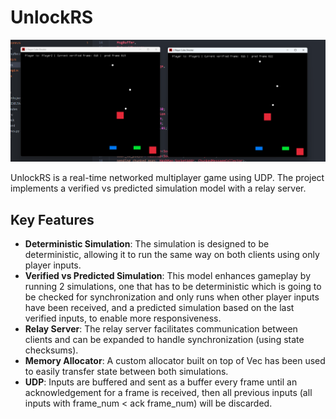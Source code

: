 # UnlockRS
![Example Simulation](example.png)

UnlockRS is a real-time networked multiplayer game using UDP. The project implements a verified vs predicted simulation model with a relay server.

## Key Features

- **Deterministic Simulation**: The simulation is designed to be deterministic, allowing it to run the same way on both clients using only player inputs.
- **Verified vs Predicted Simulation**: This model enhances gameplay by running 2 simulations, one that has to be deterministic which is going to be checked for synchronization and only runs when other player inputs have been received, and a predicted simulation based on the last verified inputs, to enable more responsiveness.
- **Relay Server**: The relay server facilitates communication between clients and can be expanded to handle synchronization (using state checksums).
- **Memory Allocator**: A custom allocator built on top of Vec<u8> has been used to easily transfer state between both simulations.
- **UDP**: Inputs are buffered and sent as a buffer every frame until an acknowledgement for a frame is received, then all previous inputs (all inputs with frame_num < ack frame_num) will be discarded.
